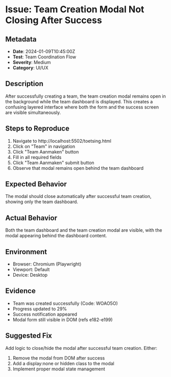 # Issue: Team Creation Modal Not Closing After Success

## Metadata
- **Date**: 2024-01-09T10:45:00Z
- **Test**: Team Coordination Flow
- **Severity**: Medium
- **Category**: UI/UX

## Description
After successfully creating a team, the team creation modal remains open in the background while the team dashboard is displayed. This creates a confusing layered interface where both the form and the success screen are visible simultaneously.

## Steps to Reproduce
1. Navigate to http://localhost:5502/toetsing.html
2. Click on "Team" in navigation
3. Click "Team Aanmaken" button
4. Fill in all required fields
5. Click "Team Aanmaken" submit button
6. Observe that modal remains open behind the team dashboard

## Expected Behavior
The modal should close automatically after successful team creation, showing only the team dashboard.

## Actual Behavior
Both the team dashboard and the team creation modal are visible, with the modal appearing behind the dashboard content.

## Environment
- Browser: Chromium (Playwright)
- Viewport: Default
- Device: Desktop

## Evidence
- Team was created successfully (Code: WOAO5O)
- Progress updated to 29%
- Success notification appeared
- Modal form still visible in DOM (refs e182-e199)

## Suggested Fix
Add logic to close/hide the modal after successful team creation. Either:
1. Remove the modal from DOM after success
2. Add a display:none or hidden class to the modal
3. Implement proper modal state management
